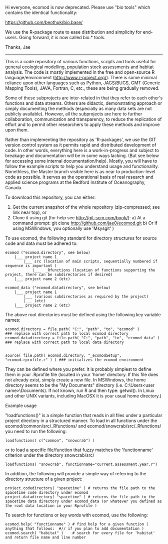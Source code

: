 

Hi everyone, ecomod is now deprecated. Please use "bio tools" which contains the identical functionality:

https://github.com/beothuk/bio.base/

We use the R-package route to ease distribution and simplicity for end-users. Going forward, it is now called bio.* tools.

Thanks,
Jae


-----------------------------------------------

This is a code repository of various functions, scripts and tools useful for general ecological modelling, population stock assessments and habitat analysis. The code is mostly implemented in the free and open-source R language/environment (http://www.r-project.org/). There is some minimal reliance upon other languages such as Python, JAGS/BUGS, GMT (Generic Mapping Tools), JAVA, Fortran, C, etc., these are being gradually removed.

Some of these subprojects are inter-related in that they refer to each other's functions and data streams. Others are didactic, demonstrating approach or simply documenting the methods (especially as many data sets are not publicly available). However, all the subprojects are here to further collaboration, communication and transparency, to reduce the replication of effort and to permit other researchers to apply these methods and improve upon them. 

Rather than implementing the repository as 'R-packages', we use the GIT version control system as it permits rapid and distributed development of code. In other words, everything here is a work-in-progress and subject to breakage and documentation will be in some ways lacking. (But see below for accessing some internal documentation/help). Mostly, you will have to follow the example scripts to help you understand usage and functionality. Nonethless, the Master branch visible here is as near to production-level code as possible. It serves as the operational basis of real research and applied science programs at the Bedford Institute of Oceanography, Canada.

To download this repository, you can either:

  1. Get the current snapshot of the whole repository (zip-compressed; see link near top), or 
  2. Clone it using git (for help see http://git-scm.com/book/): 
       a) At a command prompt: git clone http://github.com/jae0/ecomod.git 
       b) Or if using MSWindows, you optionally use 'Msysgit' )  

To use ecomod, the following standard for directory structures for source code and data must be adhered to:

    ecomod ("ecomod.directory", see below)
        |___ project name 1 
      	    |___ src (location of main scripts, sequentially numbered if sequence is important )
      	        |___  _Rfunctions (location of functions supporting the project, there can be subdirectories if desired) 
        |___ project name 2 (etc)
      
    ecomod_data ("ecomod.datadirectory", see below)
        |___ project name 1 
      	    |___ (various subdirectories as required by the project)
      	    |___ (etc)
        |___ project name 2 (etc)


The above root directories must be defined using the following key variable names:

    ecomod.directory = file.path( "C:", "path", "to", "ecomod" )           ### replace with correct path to local ecomod directory 
    ecomod.datadirectory = file.path( "C:", "path", "to", "ecomod_data" )  ### replace with correct path to local data directory 
    

    source( file.path( ecomod.directory, "_ecomodSetup", "ecomod.rprofile.r" ) ) ### initializes the ecomod environment

They can be defined where you prefer. It is probably simplest to define them in your .Rprofile file (located in your 'home' directory. If this file does not already exist, simply create a new file. In MSWindows, the home directory seems to be the "My Documents" directory (i.e. C:\Users\<user name>\Documents). If not known, run R and then type: getwd(). In Linux and other UNIX variants, including MacOSX it is your usual home directory.) 


Example usage 

"loadfunctions()" is a simple function that reads in all files under a particular project directory in a structured manner. 
To load in all functions under the ecomod/common/src/_Rfunctions/ and ecomod/snowcrab/src/_Rfunctions/ you need to run the following:

    loadfunctions( c("common", "snowcrab") )  

or to load a specific file/function that fuzzy matches the 'functionname' criterion under the directory snowcrab/src/

    loadfunctions( "snowcrab", functionname="current.assessment.year.r")  
    
In addition, the following will provide a simple way of referring to the directory structure of a given project:

    project.codedirectory( "spacetime" ) # returns the file path to the spacetime code directory under ecomod
    project.datadirectory( "spacetime" ) # returns the file path to the spacetime data directory under ecomod_data (or whatever you defined as the root data location in your Rprofile )

To search for functions or key words with ecomod, use the following:

    ecomod.help( "functionname" ) # find help for a given function ( anything that follows:  #// if you plan to add documentation )
    ecomod.search( "habitat" )    # search for every file for 'habitat' and return file name and line number
    

